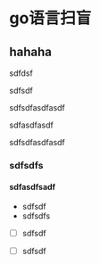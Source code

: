 # go语言扫盲

## hahaha

sdfdsf

sdfsdf

sdfsdfasdfasdf

sdfasdfasdf

sdfsdfasdfasdf

### sdfsdfs

#### sdfasdfsadf

* sdfsdf
* sdfsdfs

<!---->

* [ ] sdfsdf
* [ ] sdfsdf



